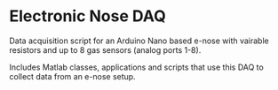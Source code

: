 # Electronic Nose DAQ
Data acquisition script for an Arduino Nano based e-nose with vairable resistors and up to 8 gas sensors (analog ports 1-8).

Includes Matlab classes, applications and scripts that use this DAQ to collect data from an e-nose setup.